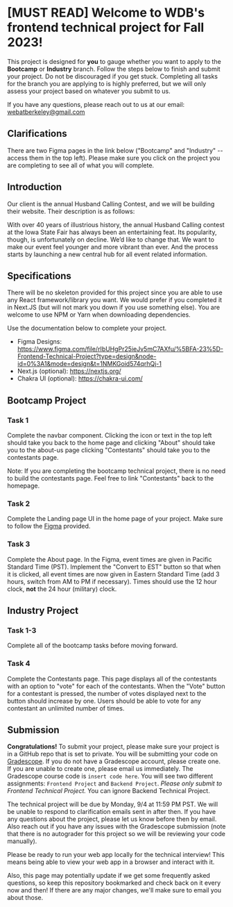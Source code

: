 # [MUST READ] Welcome to WDB's frontend technical project for Fall 2023!

This project is designed for **you** to gauge whether you want to apply to the **Bootcamp** or **Industry** branch. Follow the steps below to finish and submit your project. Do not be discouraged if you get stuck. Completing all tasks for the branch you are applying to is highly preferred, but we will only assess your project based on whatever you submit to us.

If you have any questions, please reach out to us at our email: webatberkeley@gmail.com

## Clarifications
There are two Figma pages in the link below ("Bootcamp" and "Industry" -- access them in the top left). Please make sure you click on the project you are completing to see all of what you will complete. 

## Introduction

Our client is the annual Husband Calling Contest, and we will be building their website. Their description is as follows:

With over 40 years of illustrious history, the annual Husband Calling contest at the Iowa State Fair has always been an entertaining feat. Its popularity, though, is unfortunately on decline. We’d like to change that. We want to make our event feel younger and more vibrant than ever. And the process starts by launching a new central hub for all event related information.

## Specifications

There will be no skeleton provided for this project since you are able to use any React framework/library you want. We would prefer if you completed it in Next.JS (but will not mark you down if you use something else). You are welcome to use NPM or Yarn when downloading dependencies. 

Use the documentation below to complete your project.

- Figma Designs: https://www.figma.com/file/rIbUHgPr25ieJv5mC7AXfu/%5BFA-23%5D-Frontend-Technical-Project?type=design&node-id=0%3A1&mode=design&t=1NMKGoid574qrhQj-1
- Next.js (optional): https://nextjs.org/
- Chakra UI (optional): https://chakra-ui.com/

## Bootcamp Project

### Task 1

Complete the navbar component. Clicking the icon or text in the top left should take you back to the home page and clicking "About" should take you to the about-us page clicking "Contestants" should take you to the contestants page.

Note: If you are completing the bootcamp technical project, there is no need to build the contestants page.  Feel free to link "Contestants" back to the homepage.

### Task 2

Complete the Landing page UI in the home page of your project. Make sure to follow the [Figma](https://www.figma.com/file/rIbUHgPr25ieJv5mC7AXfu/%5BFA-23%5D-Frontend-Technical-Project?type=design&node-id=0%3A1&mode=design&t=1NMKGoid574qrhQj-1) provided.

### Task 3

Complete the About page. In the Figma, event times are given in Pacific Standard Time (PST).  Implement the "Convert to EST" button so that when it is clicked, all event times are now given in Eastern Standard Time (add 3 hours, switch from AM to PM if necessary).  Times should use the 12 hour clock, **not** the 24 hour (military) clock.

## Industry Project

### Task 1-3

Complete all of the bootcamp tasks before moving forward.

### Task 4

Complete the Contestants page. This page displays all of the contestants with an option to "vote" for each of the contestants. When the "Vote" button for a contestant is pressed, the number of votes displayed next to the button should increase by one.  Users should be able to vote for any contestant an unlimited number of times.

## Submission

**Congratulations!** To submit your project, please make sure your project is in a GitHub repo that is set to private. You will be submitting your code on [Gradescope](https://www.gradescope.com/). If you do not have a Gradescope account, please create one. If you are unable to create one, please email us
immediately. The Gradescope course code is `insert code here`. You will see two different assignments: `Frontend Project` and `Backend Project`. _Please only submit to Frontend Technical Project._ You can ignore Backend Technical Project.

The technical project will be due by Monday, 9/4 at 11:59 PM PST. We will be unable to respond to clarification emails sent in after then. If you have any questions about the project, please let us know before then by email. Also reach out if you have any issues with the Gradescope submission (note that there is no autograder for this project so we will be reviewing your code manually).

Please be ready to run your web app locally for the technical interview! This means being able to view your web app in a browser and interact with it.

Also, this page may potentially update if we get some frequently asked questions, so keep this repository bookmarked and check back on it every now and then! If there are any major changes, we'll make sure to email you about those.

